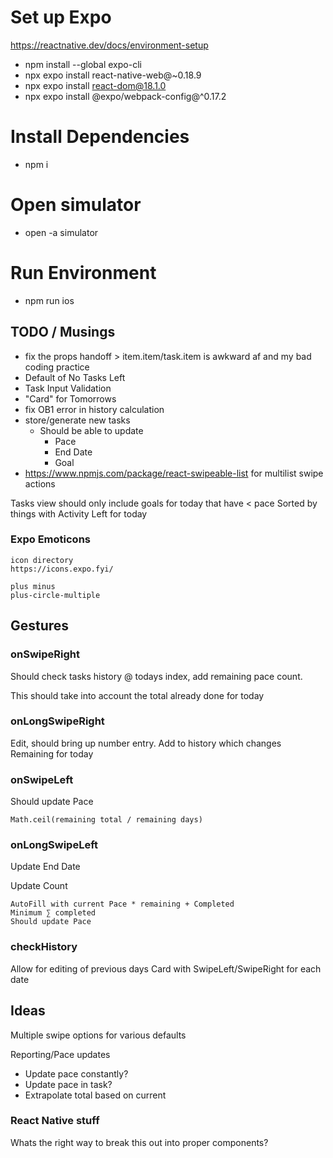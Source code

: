 # Set up Expo
https://reactnative.dev/docs/environment-setup

* npm install --global expo-cli
* npx expo install react-native-web@~0.18.9 
* npx expo install react-dom@18.1.0
* npx expo install @expo/webpack-config@^0.17.2

# Install Dependencies
* npm i

# Open simulator
* open -a simulator

# Run Environment
* npm run ios

## TODO / Musings

* fix the props handoff > item.item/task.item is awkward af and my bad coding practice
* Default of No Tasks Left
* Task Input Validation
* "Card" for Tomorrows
* fix OB1 error in history calculation
* store/generate new tasks
  * Should be able to update
    * Pace
    * End Date
    * Goal
* https://www.npmjs.com/package/react-swipeable-list 
 for multilist swipe actions

Tasks view
  should only include goals for today that have < pace
	Sorted by things with Activity Left for today


### Expo Emoticons
    icon directory
    https://icons.expo.fyi/

    plus minus
    plus-circle-multiple

## Gestures
### onSwipeRight

  Should check tasks history @ todays index, add remaining pace count. 
  
  This should take into account the total already done for today
  
### onLongSwipeRight
  Edit, should bring up number entry. 
  Add to history which changes Remaining for today

### onSwipeLeft
  Should update Pace
  
    Math.ceil(remaining total / remaining days)

### onLongSwipeLeft
  Update End Date
  
  Update Count
   
    AutoFill with current Pace * remaining + Completed
    Minimum ∑ completed 
    Should update Pace


### checkHistory 
  Allow for editing of previous days
  Card with SwipeLeft/SwipeRight for each date

## Ideas
  Multiple swipe options for various defaults


  Reporting/Pace updates
  * Update pace constantly?
  * Update pace in task?
  * Extrapolate total based on current

### React Native stuff
  Whats the right way to break this out into proper components?